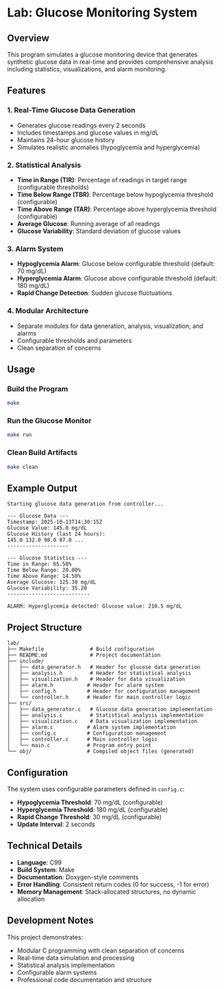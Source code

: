 # Lab: Glucose Monitoring System

## Overview
This program simulates a glucose monitoring device that generates synthetic glucose data in real-time and provides comprehensive analysis including statistics, visualizations, and alarm monitoring.

## Features

### 1. **Real-Time Glucose Data Generation**
   - Generates glucose readings every 2 seconds
   - Includes timestamps and glucose values in mg/dL
   - Maintains 24-hour glucose history
   - Simulates realistic anomalies (hypoglycemia and hyperglycemia)

### 2. **Statistical Analysis**
   - **Time in Range (TIR)**: Percentage of readings in target range (configurable thresholds)
   - **Time Below Range (TBR)**: Percentage below hypoglycemia threshold (configurable)
   - **Time Above Range (TAR)**: Percentage above hyperglycemia threshold (configurable)
   - **Average Glucose**: Running average of all readings
   - **Glucose Variability**: Standard deviation of glucose values

### 3. **Alarm System**
   - **Hypoglycemia Alarm**: Glucose below configurable threshold (default: 70 mg/dL)
   - **Hyperglycemia Alarm**: Glucose above configurable threshold (default: 180 mg/dL)
   - **Rapid Change Detection**: Sudden glucose fluctuations

### 4. **Modular Architecture**
   - Separate modules for data generation, analysis, visualization, and alarms
   - Configurable thresholds and parameters
   - Clean separation of concerns

## Usage

### Build the Program
```bash
make
```

### Run the Glucose Monitor
```bash
make run
```

### Clean Build Artifacts
```bash
make clean
```

## Example Output
```
Starting glucose data generation from controller...

--- Glucose Data ---
Timestamp: 2025-10-13T14:30:15Z
Glucose Value: 145.0 mg/dL
Glucose History (last 24 hours):
145.0 132.0 98.0 87.0 ...
--------------------

--- Glucose Statistics ---
Time in Range: 65.50%
Time Below Range: 20.00%
Time Above Range: 14.50%
Average Glucose: 125.30 mg/dL
Glucose Variability: 35.20
---------------------------

ALARM: Hyperglycemia detected! Glucose value: 210.5 mg/dL
```
## Project Structure
```
lab/
├── Makefile               # Build configuration
├── README.md              # Project documentation
├── include/
│   ├── data_generator.h   # Header for glucose data generation
│   ├── analysis.h         # Header for statistical analysis
│   ├── visualization.h    # Header for data visualization
│   ├── alarm.h           # Header for alarm system
│   ├── config.h          # Header for configuration management
│   └── controller.h      # Header for main controller logic
├── src/
│   ├── data_generator.c   # Glucose data generation implementation
│   ├── analysis.c         # Statistical analysis implementation
│   ├── visualization.c    # Data visualization implementation
│   ├── alarm.c           # Alarm system implementation
│   ├── config.c          # Configuration management
│   ├── controller.c      # Main controller logic
│   └── main.c            # Program entry point
└── obj/                  # Compiled object files (generated)
```

## Configuration
The system uses configurable parameters defined in `config.c`:
- **Hypoglycemia Threshold**: 70 mg/dL (configurable)
- **Hyperglycemia Threshold**: 180 mg/dL (configurable)
- **Rapid Change Threshold**: 30 mg/dL (configurable)
- **Update Interval**: 2 seconds

## Technical Details
- **Language**: C99
- **Build System**: Make
- **Documentation**: Doxygen-style comments
- **Error Handling**: Consistent return codes (0 for success, -1 for error)
- **Memory Management**: Stack-allocated structures, no dynamic allocation

## Development Notes
This project demonstrates:
- Modular C programming with clean separation of concerns
- Real-time data simulation and processing
- Statistical analysis implementation
- Configurable alarm systems
- Professional code documentation and structure